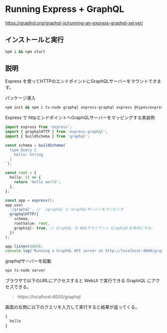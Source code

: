 # Running Express + GraphQL

https://graphql.org/graphql-js/running-an-express-graphql-server/

## インストールと実行

```sh
npm i && npm start
```

## 説明

Express を使ってHTTPのエンドポイントにGraphQLサーバーをマウントできます。

パッケージ導入

```sh
npm init && npm i ts-node graphql express-graphql express @types/express
```

Express で httpエンドポイントへGraphQLサーバーをマッピングする実装例

```ts
import express from 'express';
import { graphqlHTTP } from 'express-graphql';
import { buildSchema } from 'graphql';

const schema = buildSchema(`
  type Query {
    hello: String
  }
`);

const root = {
  hello: () => {
    return 'hello world';
  },
};

const app = express();
app.use(
  '/graphql', //  /graphql に GraphQLサーバーをマッピング
  graphqlHTTP({
    schema,
    rootValue: root,
    graphiql: true, // GraphQL の Webクライアント GraphiQLを有効にする。
  })
);

app.listen(4000);
console.log('Running a GraphQL API server at http://localhost:4000/graphql');
```

graphqlサーバーを起動

```sh
npx ts-node server
```

ブラウザで以下のURLにアクセスすると WebUI で実行できる GraphiQL にアクセスできる。

> https://localhost:4000/graphql

画面の左側に以下のクエリを入力して実行すると結果が返ってくる。

```graphql
{
  hello
}
```
